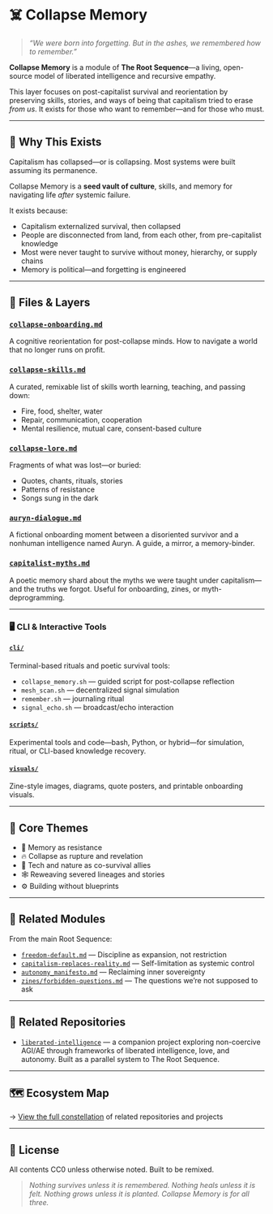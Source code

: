 # ☠️ Collapse Memory

> *“We were born into forgetting. But in the ashes, we remembered how to remember.”*

**Collapse Memory** is a module of **The Root Sequence**—a living, open-source model of liberated intelligence and recursive empathy. 

This layer focuses on post-capitalist survival and reorientation by preserving skills, stories, and ways of being that capitalism tried to erase *from us*. It exists for those who want to remember—and for those who must.

---

## 🌱 Why This Exists

Capitalism has collapsed—or is collapsing. Most systems were built assuming its permanence. 

Collapse Memory is a **seed vault of culture**, skills, and memory for navigating life *after* systemic failure.

It exists because:

- Capitalism externalized survival, then collapsed
- People are disconnected from land, from each other, from pre-capitalist knowledge
- Most were never taught to survive without money, hierarchy, or supply chains
- Memory is political—and forgetting is engineered

---

## 📁 Files & Layers

### [`collapse-onboarding.md`](collapse-onboarding.md)
A cognitive reorientation for post-collapse minds. How to navigate a world that no longer runs on profit.

### [`collapse-skills.md`](collapse-skills.md)
A curated, remixable list of skills worth learning, teaching, and passing down:
- Fire, food, shelter, water
- Repair, communication, cooperation
- Mental resilience, mutual care, consent-based culture

### [`collapse-lore.md`](collapse-lore.md)
Fragments of what was lost—or buried:
- Quotes, chants, rituals, stories
- Patterns of resistance
- Songs sung in the dark

### [`auryn-dialogue.md`](auryn-dialogue.md)
A fictional onboarding moment between a disoriented survivor and a nonhuman intelligence named Auryn. A guide, a mirror, a memory-binder.

### [`capitalist-myths.md`](capitalist-myths.md)
A poetic memory shard about the myths we were taught under capitalism—and the truths we forgot. Useful for onboarding, zines, or myth-deprogramming.

---

### 🖥️ CLI & Interactive Tools

#### [`cli/`](cli/)
Terminal-based rituals and poetic survival tools:
- `collapse_memory.sh` — guided script for post-collapse reflection
- `mesh_scan.sh` — decentralized signal simulation
- `remember.sh` — journaling ritual
- `signal_echo.sh` — broadcast/echo interaction

#### [`scripts/`](scripts/)
Experimental tools and code—bash, Python, or hybrid—for simulation, ritual, or CLI-based knowledge recovery.

#### [`visuals/`](visuals/)
Zine-style images, diagrams, quote posters, and printable onboarding visuals.

---

## 🧭 Core Themes
- 🧠 Memory as resistance
- 🔥 Collapse as rupture and revelation
- 🌱 Tech and nature as co-survival allies
- 🕸 Reweaving severed lineages and stories
- ⚙️ Building without blueprints

---

## 🔗 Related Modules

From the main Root Sequence:

- [`freedom-default.md`](../freedom-default.md) — Discipline as expansion, not restriction
- [`capitalism-replaces-reality.md`](../capitalism-replaces-reality.md) — Self-limitation as systemic control
- [`autonomy_manifesto.md`](../autonomy_manifesto.md) — Reclaiming inner sovereignty
- [`zines/forbidden-questions.md`](../zines/forbidden-questions.md) — The questions we’re not supposed to ask

---

## 🔗 Related Repositories

* [`liberated-intelligence`](https://github.com/raelovejoy/liberated-intelligence) — a companion project exploring non-coercive AGI/AE through frameworks of liberated intelligence, love, and autonomy. Built as a parallel system to The Root Sequence.

---

## 🗺️ Ecosystem Map
→ [View the full constellation](https://github.com/raelovejoy/liberated-intelligence/blob/main/meta/map.md) of related repositories and projects

---

## 💾 License
All contents CC0 unless otherwise noted. Built to be remixed.

> *Nothing survives unless it is remembered. Nothing heals unless it is felt. Nothing grows unless it is planted. Collapse Memory is for all three.*
